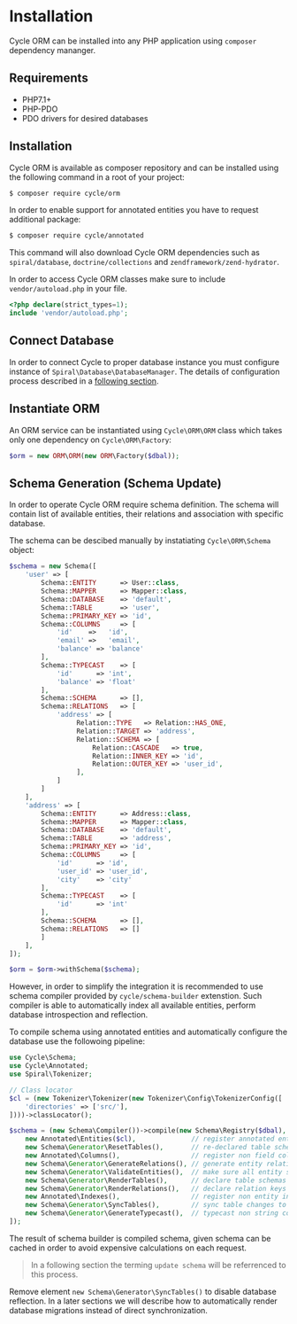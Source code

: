 # Installation
Cycle ORM can be installed into any PHP application using `composer` dependency mananger.

## Requirements
  * PHP7.1+
  * PHP-PDO
  * PDO drivers for desired databases
  
   
## Installation
Cycle ORM is available as composer repository and can be installed using the following command in a root of your project:

```bash
$ composer require cycle/orm
```

In order to enable support for annotated entities you have to request additional package:

```bash
$ composer require cycle/annotated
```

This command will also download Cycle ORM dependencies such as `spiral/database`, `doctrine/collections` and `zendframework/zend-hydrator`.

In order to access Cycle ORM classes make sure to include `vendor/autoload.php` in your file.

```php
<?php declare(strict_types=1);
include 'vendor/autoload.php';
```

## Connect Database
In order to connect Cycle to proper database instance you must configure instance of `Spiral\Database\DatabaseManager`. 
The details of configuration process described in a [following section](basic/connect.md).

## Instantiate ORM
An ORM service can be instantiated using `Cycle\ORM\ORM` class which takes only one dependency on `Cycle\ORM\Factory`:

```php
$orm = new ORM\ORM(new ORM\Factory($dbal));
```

## Schema Generation (Schema Update)
In order to operate Cycle ORM require schema definition. The schema will contain list of available entities, their relations
and association with specific database. 

The schema can be descibed manually by instatiating `Cycle\ORM\Schema` object:

```php
$schema = new Schema([
    'user' => [
        Schema::ENTITY      => User::class,
        Schema::MAPPER      => Mapper::class,
        Schema::DATABASE    => 'default',
        Schema::TABLE       => 'user',
        Schema::PRIMARY_KEY => 'id',
        Schema::COLUMNS     => [
            'id'    =>   'id', 
            'email' =>   'email',
            'balance' => 'balance'
        ],
        Schema::TYPECAST    => [
            'id'      => 'int',
            'balance' => 'float'
        ],
        Schema::SCHEMA      => [],
        Schema::RELATIONS   => [
            'address' => [
                 Relation::TYPE   => Relation::HAS_ONE,
                 Relation::TARGET => 'address',
                 Relation::SCHEMA => [
                     Relation::CASCADE   => true,
                     Relation::INNER_KEY => 'id',
                     Relation::OUTER_KEY => 'user_id',
                 ],
            ]
        ]
    ],
    'address' => [
        Schema::ENTITY      => Address::class,
        Schema::MAPPER      => Mapper::class,
        Schema::DATABASE    => 'default',
        Schema::TABLE       => 'address',
        Schema::PRIMARY_KEY => 'id',
        Schema::COLUMNS     => [
            'id'      => 'id', 
            'user_id' => 'user_id',
            'city'    => 'city'
        ],
        Schema::TYPECAST    => [
            'id'      => 'int'
        ],
        Schema::SCHEMA      => [],
        Schema::RELATIONS   => []
        ]
    ],
]);

$orm = $orm->withSchema($schema);
```

However, in order to simplify the integration it is recommended to use schema compiler provided by `cycle/schema-builder` extenstion. Such compiler is able to automatically index all available entities, perform database introspection and reflection. 

To compile schema using annotated entities and automatically configure the database use the followoing pipeline:

```php
use Cycle\Schema;
use Cycle\Annotated;
use Spiral\Tokenizer;

// Class locator
$cl = (new Tokenizer\Tokenizer(new Tokenizer\Config\TokenizerConfig([
    'directories' => ['src/'],
])))->classLocator();

$schema = (new Schema\Compiler())->compile(new Schema\Registry($dbal), [
    new Annotated\Entities($cl),              // register annotated entities
    new Schema\Generator\ResetTables(),       // re-declared table schemas (remove columns)
    new Annotated\Columns(),                  // register non field columns (table level)
    new Schema\Generator\GenerateRelations(), // generate entity relations
    new Schema\Generator\ValidateEntities(),  // make sure all entity schemas are correct
    new Schema\Generator\RenderTables(),      // declare table schemas
    new Schema\Generator\RenderRelations(),   // declare relation keys and indexes
    new Annotated\Indexes(),                  // register non entity indexes (table leve)
    new Schema\Generator\SyncTables(),        // sync table changes to database
    new Schema\Generator\GenerateTypecast(),  // typecast non string columns
]);
```

The result of schema builder is compiled schema, given schema can be cached in order to avoid expensive calculations on each request.

> In a following section the terming `update schema` will be referrenced to this process.

Remove element `new Schema\Generator\SyncTables()` to disable database reflection. In a later sections we will describe how to automatically render database migrations instead of direct synchronization. 
